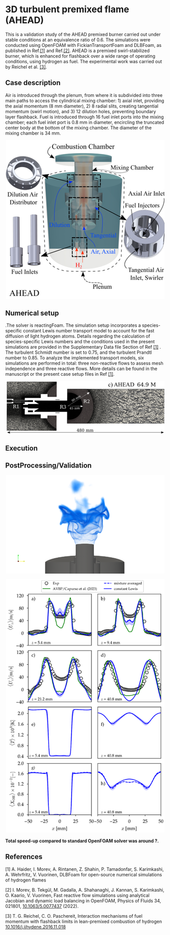 # 3D turbulent premixed flame (AHEAD)
This is a validation study of the AHEAD premixed burner carried out under stable conditions at an equivalence ratio of 0.6. The simulations were conducted using OpenFOAM with FickianTransportFoam and DLBFoam, as published in Ref.[[1]](#1) and Ref.[[2]](#2). AHEAD is a premixed swirl-stabilized burner, which is enhanced for flashback over a wide range of operating conditions, using hydrogen as fuel. The experimental work was carried out by Reichel et al. [[3]](#3). 

## Case description
Air is introduced through the plenum, from where it is subdivided into three main paths to access the cylindrical mixing chamber: 1) axial inlet, providing the axial momentum (8 mm diameter), 2) 8 radial slits, creating tangential momentum (swirl motion), and 3) 12 dilution holes, preventing boundary layer flashback. Fuel is introduced through 16 fuel inlet ports into the mixing chamber; each fuel inlet port is 0.8 mm in diameter, encircling the truncated center body at the bottom of the mixing chamber. The diameter of the mixing chamber is 34 mm. 

<p align="center">
  <img src="doc/sc.png" alt="drawing" width="500"/>
</p>

## Numerical setup

.The solver is reactingFoam. The simulation setup incorporates a species-specific constant Lewis number transport model to account for the fast diffusion of light hydrogen atoms. Details regarding the calculation of species-specific Lewis numbers and the conditions used in the present simulations are provided in the Supplementary Data file Section of Ref [[1]](#1) . The turbulent Schmidt number  is set to 0.75, and the turbulent Prandtl number to 0.85. To analyze the implemented transport models, six simulations are performed in total: three non-reactive flows to assess mesh independence and three reactive flows. More details can be found in the manuscript or the present case setup files in Ref [[1]](#1).

<p align="center">
  <img src="doc/mesh.png" alt="drawing" width="500"/>
</p>

## Execution



## PostProcessing/Validation

<p align="center">
  <img src="doc/blue11.png" alt="drawing" width="500"/>
</p>

<p align="center">
  <img src="doc/results.png" alt="drawing" width="500"/>
</p>


**Total speed-up compared to standard OpenFOAM solver was around ?.**

## References



<a id="1">[1]</a>
A. Haider, I. Morev, A. Rintanen, Z. Shahin, P. Tamadonfar, S. Karimkashi, A. Wehrfritz, V. Vuorinen, DLBFoam for open-source numerical simulations of hydrogen flames

<a id="2">[2]</a> 
I. Morev, B. Tekgül, M. Gadalla, A. Shahanaghi, J. Kannan, S. Karimkashi, O. Kaario, V. Vuorinen, Fast reactive flow simulations using analytical Jacobian and dynamic load balancing in OpenFOAM, Physics of Fluids 34, 021801, [10.1063/5.0077437](https://doi.org/10.1063/5.0077437) (2022).

<a id="3">[3]</a>
T. G. Reichel, C. O. Paschereit, Interaction mechanisms of fuel momentum with flashback limits in lean-premixed combustion of hydrogen [10.1016/j.ijhydene.2016.11.018](https://doi.org/10.1016/j.ijhydene.2016.11.018) 



